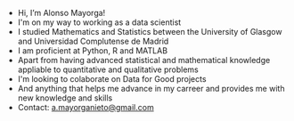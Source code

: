 - Hi, I’m Alonso Mayorga!
- I'm on my way to working as a data scientist
- I studied Mathematics and Statistics between the University of Glasgow and Universidad Complutense de Madrid
- I am proficient at Python, R and MATLAB
- Apart from having advanced statistical and mathematical knowledge appliable to quantitative and qualitative problems
- I'm looking to colaborate on Data for Good projects
- And anything that helps me advance in my carreer and provides me with new knowledge and skills
- Contact: a.mayorganieto@gmail.com
